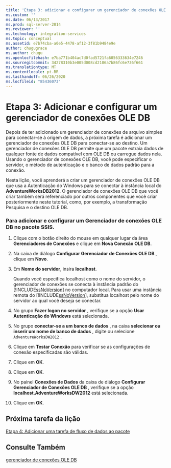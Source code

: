 ```yaml
---
title: 'Etapa 3: adicionar e configurar um gerenciador de conexões OLE DB | Microsoft Docs'
ms.custom: ''
ms.date: 06/13/2017
ms.prod: sql-server-2014
ms.reviewer: ''
ms.technology: integration-services
ms.topic: conceptual
ms.assetid: e7b74cba-a0e5-4478-af12-3f81b9484e9e
author: chugugrace
ms.author: chugu
ms.openlocfilehash: e7ba771b404ac7d0fad5721fa6056333634e7246
ms.sourcegitcommit: 34278310b3e005d008cd2106a7b86fc6e736f661
ms.translationtype: MT
ms.contentlocale: pt-BR
ms.lasthandoff: 06/26/2020
ms.locfileid: "85436073"
---
```

# <a name="step-3-adding-and-configuring-an-ole-db-connection-manager"></a>Etapa 3: Adicionar e configurar um gerenciador de conexões OLE DB
  Depois de ter adicionado um gerenciador de conexões de arquivo simples para conectar-se à origem de dados, a próxima tarefa é adicionar um gerenciador de conexões OLE DB para conectar-se ao destino. Um gerenciador de conexões OLE DB permite que um pacote extraia dados de qualquer fonte de dados compatível com OLE DB ou carregue dados nela. Usando o gerenciador de conexões OLE DB, você pode especificar o servidor, o método de autenticação e o banco de dados padrão para a conexão.  
  
 Nesta lição, você aprenderá a criar um gerenciador de conexões OLE DB que usa a Autenticação do Windows para se conectar à instância local do **AdventureWorksDB2012**. O gerenciador de conexões OLE DB que você criar também será referenciado por outros componentes que você criar posteriormente neste tutorial, como, por exemplo, a transformação Pesquisa e o destino OLE DB.  
  
### <a name="to-add-and-configure-an-ole-db-connection-manager-to-the-ssis-package"></a>Para adicionar e configurar um Gerenciador de conexões OLE DB no pacote SSIS.  
  
1.  Clique com o botão direito do mouse em qualquer lugar da área **Gerenciadores de Conexões** e clique em **Nova Conexão OLE DB**.  
  
2.  Na caixa de diálogo **Configurar Gerenciador de Conexões OLE DB** , clique em **Novo**.  
  
3.  Em **Nome do servidor**, insira **localhost**.  
  
     Quando você especifica localhost como o nome do servidor, o gerenciador de conexões se conecta à instância padrão do [!INCLUDE[ssNoVersion](../includes/ssnoversion-md.md)] no computador local. Para usar uma instância remota do [!INCLUDE[ssNoVersion](../includes/ssnoversion-md.md)], substitua localhost pelo nome do servidor ao qual você deseja se conectar.  
  
4.  No grupo **Fazer logon no servidor** , verifique se a opção **Usar Autenticação do Windows** está selecionada.  
  
5.  No grupo **conectar-se a um banco de dados** , na caixa **selecionar ou inserir um nome de banco de dados** , digite ou selecione `AdventureWorksDW2012` .  
  
6.  Clique em **Testar Conexão** para verificar se as configurações de conexão especificadas são válidas.  
  
7.  Clique em **OK**.  
  
8.  Clique em **OK**.  
  
9. No painel **Conexões de Dados** da caixa de diálogo **Configurar Gerenciador de Conexões OLE DB** , verifique se a opção **localhost.AdventureWorksDW2012** está selecionada.  
  
10. Clique em **OK**.  
  
## <a name="next-task-in-lesson"></a>Próxima tarefa da lição  
 [Etapa 4: Adicionar uma tarefa de fluxo de dados ao pacote](lesson-1-4-adding-a-data-flow-task-to-the-package.md)  
  
## <a name="see-also"></a>Consulte Também  
 [gerenciador de conexões OLE DB](connection-manager/ole-db-connection-manager.md)  
  
  
